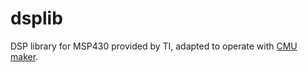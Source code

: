 # dsplib
DSP library for MSP430 provided by TI, adapted to operate with [CMU maker](https://github.com/CMUAbstract/maker). 

